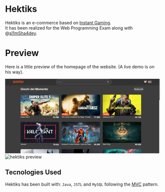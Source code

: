 # Hektiks
Hektiks is an e-commerce based on [Instant Gaming](https://www.instant-gaming.com/en/). <br>
It has been realized for the Web Programming Exam along with @[sl1mSha4dey](https://github.com/sl1mSha4dey).

# Preview
Here is a little preview of the homepage of the website. (A live demo is on his way).
<div text-align="center">
  <img src="https://github.com/Francesco-Granozio/Hektiks/blob/main/prewiew/homepage.png" alt="hektiks preview"/>
</div>
<div text-align="center">
  <img src="https://github.com/Francesco-Granozio/Hektiks/blob/main/preview/login.png" alt="hektiks preview"/>
</div>

## Tecnologies Used
Hektiks has been built with: ```Java```, ```JSTL``` and ```MySQL``` following the [MVC](https://developer.mozilla.org/en-US/docs/Glossary/MVC) pattern. 
